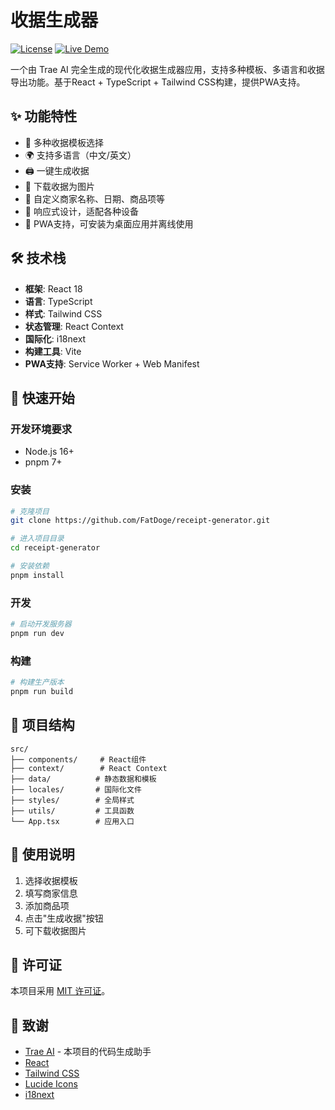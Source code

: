 # 收据生成器

[![License](https://img.shields.io/badge/license-MIT-blue.svg)](LICENSE)
[![Live Demo](https://img.shields.io/badge/demo-live-green.svg)](https://receipt-generator-ten.vercel.app/)

一个由 Trae AI 完全生成的现代化收据生成器应用，支持多种模板、多语言和收据导出功能。基于React + TypeScript + Tailwind CSS构建，提供PWA支持。

## ✨ 功能特性

- 📝 多种收据模板选择
- 🌍 支持多语言（中文/英文）
- 🖨️ 一键生成收据
- 💾 下载收据为图片
- 🧾 自定义商家名称、日期、商品项等
- 📱 响应式设计，适配各种设备
- 📲 PWA支持，可安装为桌面应用并离线使用

## 🛠️ 技术栈

- **框架**: React 18
- **语言**: TypeScript
- **样式**: Tailwind CSS
- **状态管理**: React Context
- **国际化**: i18next
- **构建工具**: Vite
- **PWA支持**: Service Worker + Web Manifest

## 🚀 快速开始

### 开发环境要求

- Node.js 16+
- pnpm 7+

### 安装

```bash
# 克隆项目
git clone https://github.com/FatDoge/receipt-generator.git

# 进入项目目录
cd receipt-generator

# 安装依赖
pnpm install
```

### 开发

```bash
# 启动开发服务器
pnpm run dev
```

### 构建

```bash
# 构建生产版本
pnpm run build
```

## 📁 项目结构

```
src/
├── components/     # React组件
├── context/        # React Context
├── data/          # 静态数据和模板
├── locales/       # 国际化文件
├── styles/        # 全局样式
├── utils/         # 工具函数
└── App.tsx        # 应用入口
```

## 📄 使用说明

1. 选择收据模板
2. 填写商家信息
3. 添加商品项
4. 点击"生成收据"按钮
5. 可下载收据图片

## 📜 许可证

本项目采用 [MIT 许可证](LICENSE)。

## 🙏 致谢

- [Trae AI](https://trae.ai) - 本项目的代码生成助手
- [React](https://reactjs.org/)
- [Tailwind CSS](https://tailwindcss.com/)
- [Lucide Icons](https://lucide.dev/)
- [i18next](https://www.i18next.com/)